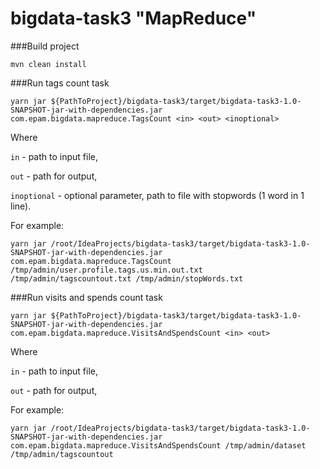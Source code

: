 # bigdata-task3 "MapReduce"

###Build project 
```
mvn clean install
```
###Run tags count task

```
yarn jar ${PathToProject}/bigdata-task3/target/bigdata-task3-1.0-SNAPSHOT-jar-with-dependencies.jar com.epam.bigdata.mapreduce.TagsCount <in> <out> <inoptional>
```

Where

`in` - path to input file,

`out` - path for output,

`inoptional` - optional parameter, path to file with stopwords (1 word in 1 line).

For example:

```
yarn jar /root/IdeaProjects/bigdata-task3/target/bigdata-task3-1.0-SNAPSHOT-jar-with-dependencies.jar com.epam.bigdata.mapreduce.TagsCount /tmp/admin/user.profile.tags.us.min.out.txt /tmp/admin/tagscountout.txt /tmp/admin/stopWords.txt
```
###Run visits and spends count task

```
yarn jar ${PathToProject}/bigdata-task3/target/bigdata-task3-1.0-SNAPSHOT-jar-with-dependencies.jar com.epam.bigdata.mapreduce.VisitsAndSpendsCount <in> <out>
```

Where

`in` - path to input file,

`out` - path for output,

For example:

```
yarn jar /root/IdeaProjects/bigdata-task3/target/bigdata-task3-1.0-SNAPSHOT-jar-with-dependencies.jar com.epam.bigdata.mapreduce.VisitsAndSpendsCount /tmp/admin/dataset /tmp/admin/tagscountout
```

